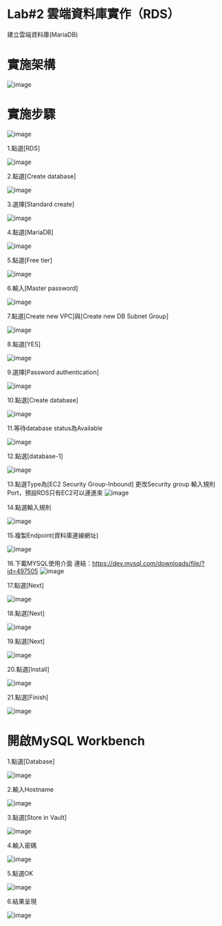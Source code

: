 #  Lab#2 雲端資料庫實作（RDS）

建立雲端資料庫(MariaDB)


# 實施架構

![image](https://user-images.githubusercontent.com/103306835/163801264-6e21b6ee-5fd6-4d29-9299-ce325e50b463.png)


# 實施步驟

![image](https://user-images.githubusercontent.com/103306835/163802973-d8e2b636-f525-43f6-92cd-ffab8469f31b.png)

1.點選[RDS]

![image](https://user-images.githubusercontent.com/103306835/163803017-e1549f7c-5797-45a9-b95b-9d983d68f74a.png)

2.點選[Create database]

![image](https://user-images.githubusercontent.com/103306835/163803047-09733678-90da-4267-9647-d5de43f809f9.png)

3.選擇[Standard create]

![image](https://user-images.githubusercontent.com/103306835/163803092-e27c6bfd-f82f-484a-a42d-922539a348a4.png)

4.點選[MariaDB]

![image](https://user-images.githubusercontent.com/103306835/163803434-ecadcb9d-c670-48d4-aa4d-84ad7764bda5.png)

5.點選[Free tier]

![image](https://user-images.githubusercontent.com/103306835/163803458-9381f738-449e-40a4-a33f-8ada024320c9.png)

6.輸入[Master password]

![image](https://user-images.githubusercontent.com/103306835/163803490-85aa8c9e-91ef-4e07-8c36-093c38a77057.png)

7.點選[Create new VPC]與[Create new DB Subnet Group]

![image](https://user-images.githubusercontent.com/103306835/163803552-e2d51cc8-cf81-4ccd-8bd2-fce73b71c926.png)

8.點選[YES]

![image](https://user-images.githubusercontent.com/103306835/163803587-87e11f82-e3e0-4a95-93a0-276f6390bf13.png)

9.選擇[Password authentication]

![image](https://user-images.githubusercontent.com/103306835/163803616-4bb8530c-d9bf-49a0-97e9-d869ce4d88ca.png)

10.點選[Create database]

![image](https://user-images.githubusercontent.com/103306835/163803655-d7b37a11-acde-42d2-b2eb-bf147814c053.png)

11.等待database status為Available

![image](https://user-images.githubusercontent.com/103306835/163805846-ff2a4e5a-22b9-4274-bf4d-b36cc501bba0.png)

12.點選[database-1]

![image](https://user-images.githubusercontent.com/103306835/163805884-d51d092d-bef0-4069-a411-e24d53ed1ef5.png)

13.點選Type為[EC2 Security Group-Inbound]
更改Security group 輸入規則Port，預設RDS只有EC2可以連進來
![image](https://user-images.githubusercontent.com/103306835/163805949-dae8beaa-858c-40a5-bbf2-462373723b19.png)

14.點選輸入規則

![image](https://user-images.githubusercontent.com/103306835/163805981-32c3c012-a487-4851-ac25-be143120fecc.png)


15.複製Endpoint(資料庫連線網址)

![image](https://user-images.githubusercontent.com/103306835/163806013-ea73e308-5de7-49c3-96c7-73f7b0df2138.png)

16.下載MYSQL使用介面
連結：https://dev.mysql.com/downloads/file/?id=497505
![image](https://user-images.githubusercontent.com/103306835/163809077-0a88f99b-07fc-4dbf-aca0-a851132cee50.png)

17.點選[Next]

![image](https://user-images.githubusercontent.com/103306835/163809112-522455c0-3e7d-4fc1-8f54-5f61db849ea8.png)

18.點選[Next]

![image](https://user-images.githubusercontent.com/103306835/163809166-be1bbc64-e94a-4b71-931a-52fff0f1a641.png)

19.點選[Next]

![image](https://user-images.githubusercontent.com/103306835/163809247-f4e67394-6fa1-4a27-abfa-80946c92178c.png)

20.點選[Install]

![image](https://user-images.githubusercontent.com/103306835/163809279-8f617773-f428-452e-b066-8ea07b289ff1.png)

21.點選[Finish]

![image](https://user-images.githubusercontent.com/103306835/163809326-94a68b71-5d0c-4969-ac1a-e42ab997a380.png)


# 開啟MySQL Workbench

1.點選[Database]

![image](https://user-images.githubusercontent.com/103306835/163809386-0a82047b-3b45-48b2-b988-88466b2ba8d6.png)


2.輸入Hostname

![image](https://user-images.githubusercontent.com/103306835/163809421-05a17d91-f490-4d05-85f8-686775ab3bbd.png)

3.點選[Store in Vault]

![image](https://user-images.githubusercontent.com/103306835/163809455-c94a8738-1d7b-49c1-9707-52a8d75d7f3e.png)

4.輸入密碼

![image](https://user-images.githubusercontent.com/103306835/163809509-2ee56344-a111-4fe4-8417-a35b34e16f36.png)

5.點選OK

![image](https://user-images.githubusercontent.com/103306835/163809557-d5a48f9f-5633-4ffe-8063-f3507b806f0b.png)


6.結果呈現

![image](https://user-images.githubusercontent.com/103306835/163809599-279da6a6-2f29-40ff-8ac3-c36087f5836f.png)


